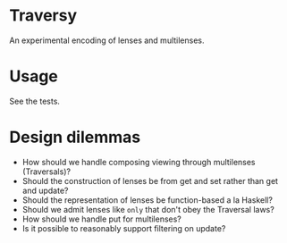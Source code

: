 # Traversy

An experimental encoding of lenses and multilenses.

# Usage

See the tests.

# Design dilemmas

* How should we handle composing viewing through multilenses (Traversals)?
* Should the construction of lenses be from get and set rather than get and update?
* Should the representation of lenses be function-based a la Haskell?
* Should we admit lenses like `only` that don't obey the Traversal laws?
* How should we handle put for multilenses?
* Is it possible to reasonably support filtering on update?
